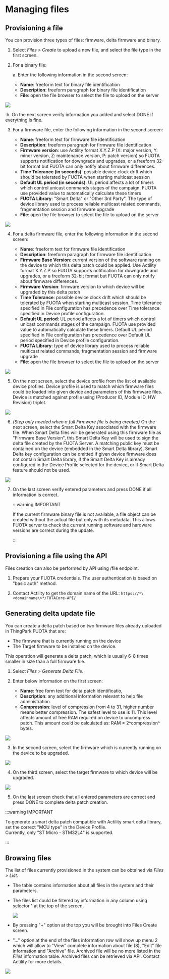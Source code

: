 # Managing files

## Provisioning a file

You can provision three types of files: firmware, delta firmware and
binary.

1. Select *Files \> Create* to upload a new file, and select the file
   type in the first screen.

2. For a binary file:

   a.  Enter the following information in the second screen:

    - **Name**: freeform text for binary file identification
    - **Description**: freeform paragraph for binary file identification
    - **File**: open the file browser to select the file to upload on the server

![](./images/image028.png)

​		b.  On the next screen verify information you added and select DONE if everything is fine.

3. For a firmware file, enter the following information in the second
   screen:

    -   **Name**: freeform text for firmware file identification
    -   **Description**: freeform paragraph for firmware file identification
    -   **Firmware version**: use Actility format X.Y.Z.P (X: major version, Y:
    minor version, Z: maintenance version, P: patch version) so FUOTA
    supports notification for downgrade and upgrades, or a freeform
    32-bit format but FUOTA can only notify about firmware differences.
    -   **Time Tolerance (in seconds)**: possible device clock drift which
    should be tolerated by FUOTA when starting multicast session
    -   **Default UL period (in seconds)**: UL period affects a lot of timers
    which control unicast commands stages of the campaign. FUOTA use
    provided value to automatically calculate these timers
    -   **FUOTA Library**: "Smart Delta" or "Other 3rd Party". The type of
    device library used to process reliable multicast related commands,
    fragmentation session and firmware upgrade
    -   **File**: open the file browser to select the file to upload on the
    server

![](./images/image029.png)

4.  For a delta firmware file, enter the following information in the
    second screen:

    -   **Name**: freeform text for firmware file identification
    -   **Description**: freeform paragraph for firmware file identification
    -   **Firmware Base Version**: current version of the software running on
    the device to which this delta patch could be applied. Use Actility
    format X.Y.Z.P so FUOTA supports notification for downgrade and
    upgrades, or a freeform 32-bit format but FUOTA can only notify
    about firmware differences.
    -   **Firmware Version**: firmware version to which device will be upgraded
    by this delta patch
    -   **Time Tolerance**: possible device clock drift which should be
    tolerated by FUOTA when starting multicast session. Time tolerance
    specified in File configuration has precedence over Time tolerance
    specified in Device profile configuration.
    -   **Default UL period**: UL period affects a lot of timers which control
    unicast commands stages of the campaign. FUOTA use provided value to
    automatically calculate these timers. Default UL period specified in
    File configuration has precedence over Default UL period specified
    in Device profile configuration.
    -   **FUOTA Library**: type of device library used to process reliable
    multicast related commands, fragmentation session and firmware
    upgrade
    -   **File**: open the file browser to select the file to upload on the
    server

![](./images/image030.png)

5.  On the next screen, select the device profile from the list of
    available device profiles. Device profile is used to
    match which firmware files could be loaded into given device and
    parameters of this firmware files. Device is matched against profile
    using (Producer ID, Module ID, HW Revision) triplet.

![](./images/image031.png)

6.  *(Step* *only* *needed* *when* *a full Firmware* *file is being*
    *created)* On the next screen, select the Smart Delta Key associated
    with the firmware file. When Smart Delta files will be generated
    using this firmware file as "Firmware Base Version", this Smart Delta Key will be used to sign the delta file
    created by the FUOTA Server. A matching public key must be contained
    on the device (embedded in the Smart Delta library). Smart Delta key
    configuration can be omitted if given device firmware does not
    contain Smart Delta library, if the Smart Delta Key is already
    configured in the Device Profile selected for the device, or if
    Smart Delta feature should not be used.

![](./images/image032.jpg)

7. On the last screen verify entered parameters and press DONE if all
   information is correct.

   :::warning IMPORTANT

   If the current firmware binary file is not available, a
   file object can be created without the actual file but only with its
   metadata. This allows FUOTA server to check the current running
   software and hardware versions are correct during the update.
   
   :::

## Provisioning a file using the API

Files creation can also be performed by API using /file endpoint.

1.  Prepare your FUOTA credentials. The user authentication is based on
    "basic auth" method.

2.  Contact Actility to get the domain name of the URL: `https://*\<domainname\>*/FOTACore-API/`

## Generating delta update file

You can create a delta patch based on two firmware files already
uploaded in ThingPark FUOTA that are:

-   The firmware that is currently running on the device
-   The Target firmware to be installed on the device.

This operation will generate a delta patch, which is usually 6-8 times
smaller in size than a full firmware file.

1.  Select *Files \> Generate Delta File*.

2.  Enter below information on the first screen:

    -   **Name**: free form text for delta patch identificatio,
    -   **Description**: any additional information relevant to help file
    administration
    -   **Compression**: level of compression from 4 to 31, higher number means
    better compression. The safest level to use is 11. This level
    affects amount of free RAM required on device to uncompress patch.
    This amount could be calculated as: RAM = 2^compression^ bytes.

![](./images/image033.png)

3.  In the second screen, select the firmware which is currently running
    on the device to be upgraded.

![](./images/image034.png)

4.  On the third screen, select the target firmware to which device will
    be upgraded.

![](./images/image035.png)

5.  On the last screen check that all entered parameters are correct and
    press DONE to complete delta patch creation.
    
:::warning IMPORTANT

   To generate a smart delta patch compatible with Actility smart delta 
   library, set the correct "MCU type" in the Device Profile.  
   Currently, only "ST Micro - STM32L4" is supported.
   
   :::

## Browsing files

The list of files currently provisioned in the system can be obtained
via *Files \> List*.

- The table contains information about all files in the system and
  their parameters.

- The files list could be filtered by information in any column using
  selector 1 at the top of the screen.

  ![](./images/image036.jpg)

- By pressing "+" option at the top you will be brought into Files
  Create screen.

- "..." option at the end of the files information row will show up
  menu 2 which will allow to "View" complete information about file
  (8), "Edit" file information and "Archive" file. Archived file will
  be no more listed in the *Files* information table. Archived files
  can be retrieved via API. Contact Actility for more details.

![](./images/image037.png)
